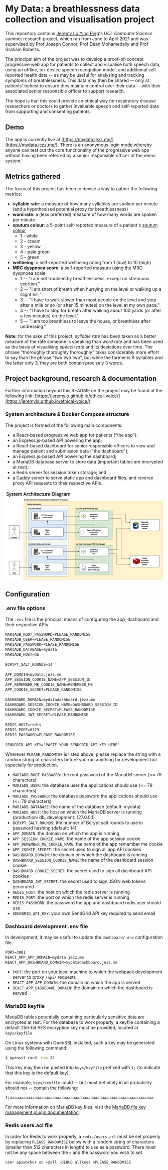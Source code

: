 # My Data: a breathlessness data collection and visualisation project

This repository contains [Jeremy Lo Ying Ping](https://jezz.me/)'s _UCL Computer Science_ summer research project, which ran from June to April 2021 and was supervised by Prof Joseph Connor, Prof Dean Mohamedally and Prof Graham Roberts.

The principal aim of the project was to develop a proof-of-concept progressive web app for patients to collect and visualise both speech data, using an offline, on-device speech recognition model, and additional self-reported health data -- as may be useful for analysing and tracking symptoms of breathlessness. This data may then be shared -- only at patients' behest to ensure they maintain control over their data -- with their associated senior responsible officer to support research.

The hope is that this could provide an ethical way for respiratory disease researchers or doctors to gather invaluable speech and self-reported data from supporting and consenting patients.

## Demo

The app is currently live at [https://mydata.jezz.me/](https://mydata.jezz.me/). There is an anonymous login mode whereby anyone can test out the core functionality of the progressive web app without having been referred by a senior responsible officer of the demo system.

## Metrics gathered

The focus of this project has been to devise a way to gather the following metrics:
- **syllable rate**: a measure of how many syllables are spoken per minute (and a hypothesised potential proxy for breathlessness)
- **word rate**: a (less preferred) measure of how many words are spoken per minute
- **sputum colour**: a 5-point self-reported measure of a patient's [sputum colour](https://www.nbt.nhs.uk/sites/default/files/attachments/COPD%20Rescue%20Pack_NBT002760.pdf)
  - 1 - white
  - 2 - cream
  - 3 - yellow
  - 4 - pale green
  - 5 - green
- **wellbeing**: a self-reported wellbeing rating from 1 (low) to 10 (high)
- **MRC dyspnoea score**: a self-reported measure using the MRC dyspnoea scale
  - 1 -- "I am not troubled by breathlessness, except on strenuous exertion."
  - 2 -- "I am short of breath when hurrying on the level or walking up a slight hill."
  - 3 -- "I have to walk slower than most people on the level and stop after a mile or so (or after 15 minutes) on the level at my own pace."
  - 4 -- "I have to stop for breath after walking about 100 yards (or after a few minutes) on the level."
  - 5 -- "I am too breathless to leave the house, or breathless after undressing."

**Note**: for the sake of this project, _syllable rate_ has been taken as a better measure of the rate someone is speaking than _word rate_ and has been used as the basis of visualising _speech rate_ and its deviations over time. The phrase "thoroughly thoroughly thoroughly" takes considerably more effort to say than the phrase "two two two", but while the former is 9 syllables and the latter only 3, they are both contain precisely 3 words.

## Project background, research & documentation

Further information beyond this README on the project may be found at the following link: [https://jeremylo.github.io/ethical-voice/](https://jeremylo.github.io/ethical-voice/)

### System architecture & Docker Compose structure

The project is formed of the following main components:
- a React-based progressive web app for patients ("the app");
- an Express.js-based API powering the app;
- a React-based dashboard for senior responsible officers to view and manage patient and submission data ("the dashboard");
- an Express.js-based API powering the dashboard;
- a MariaDB database server to store data (important tables are encrypted at rest);
- a Redis server for session token storage; and
- a Caddy server to serve static app and dashboard files, and reverse proxy API requests to their respective APIs.

![system architecture](./docs/system-architecture.png)



## Configuration

### .env file options

The `.env` file is the principal means of configuring the app, dashboard and their respective APIs.

```env
MARIADB_ROOT_PASSWORD=PLEASE_RANDOMISE
MARIADB_USER=PLEASE_RANDOMISE
MARIADB_PASSWORD=PLEASE_RANDOMISE
MARIADB_DATABASE=mydata
MARIADB_HOST=db

BCRYPT_SALT_ROUNDS=14

APP_DOMAIN=mydata.jezz.me
APP_SESSION_COOKIE_NAME=APP_SESSION_ID
APP_REMEMBER_ME_COOKIE_NAME=REMEMBER_ME
APP_COOKIE_SECRET=PLEASE_RANDOMISE

DASHBOARD_DOMAIN=mydatadashboard.jezz.me
DASHBOARD_SESSION_COOKIE_NAME=DASHBOARD_SESSION_ID
DASHBOARD_COOKIE_SECRET=PLEASE_RANDOMISE
DASHBOARD_JWT_SECRET=PLEASE_RANDOMISE

REDIS_HOST=redis
REDIS_PORT=6379
REDIS_PASSWORD=PLEASE_RANDOMISE

SENDGRID_API_KEY="PASTE_YOUR_SENDGRID_API_KEY_HERE"
```

Wherever `PLEASE_RANDOMISE` is listed above, please replace the string with a random string of characters before you run anything for development but especially for production.

- `MARIADB_ROOT_PASSWORD`: the root password of the MariaDB server (<= 79 characters)
- `MARIADB_USER`: the database user the applications should use (<= 79 characters)
- `MARIADB_PASSWORD`: the database password the applications should use (<= 79 characters)
- `MARIADB_DATABASE`: the name of the database (default: mydata)
- `MARIADB_HOST`: the host on which the MariaDB server is running (production: db, development: 127.0.0.1)
- `BCRYPT_SALT_ROUNDS`: the number of Bcrypt salt rounds to use in password hashing (default: 14)
- `APP_DOMAIN`: the domain on which the app is running
- `APP_SESSION_COOKIE_NAME`: the name of the app session cookie
- `APP_REMEMBER_ME_COOKIE_NAME`: the name of the app remember me cookie
- `APP_COOKIE_SECRET`: the secret used to sign all app API cookies
- `DASHBOARD_DOMAIN`: the domain on which the dashboard is running
- `DASHBOARD_SESSION_COOKIE_NAME`: the name of the dashboard session cookie
- `DASHBOARD_COOKIE_SECRET`: the secret used to sign all dashboard API cookies
- `DASHBOARD_JWT_SECRET`: the secret used to sign JSON web tokens generated
- `REDIS_HOST`: the host on which the redis server is running
- `REDIS_PORT`: the port on which the redis server is running
- `REDIS_PASSWORD`: the password the app and dashboard redis user should use
- `SENDGRID_API_KEY`: your own SendGrid API key required to send email


### Dashboard development .env file

In development, it may be useful to update the `dashboard/.env` configuration file.

```
PORT=3001
REACT_APP_APP_DOMAIN=mydata.jezz.me
REACT_APP_DASHBOARD_DOMAIN=mydatadashboard.jezz.me
```

- `PORT`: the port on your local machine to which the webpack development server to proxy `/api/` requests
- `REACT_APP_APP_DOMAIN`: the domain on which the app is served
- `REACT_APP_DASHBOARD_DOMAIN`: the domain on which the dashboard is served

### MariaDB keyfile

MariaDB tables potentially containing particularly sensitive data are encrypted at rest. For the database to work properly, a keyfile containing a default 256-bit AES encryption key must be provided, located at `keys/keyfile`.

On Linux systems with OpenSSL installed, such a key may be generated using the following command:
```bash
$ openssl rand -hex 32
```

This key may then be pasted into `keys/keyfile` prefixed with `1;` (to indicate that this key is the default key).

For example, `keys/keyfile` could -- but most definitely in all probability should not -- contain the following:
```
1;aaaaaaaaaaaaaaaaaaaaaaaaaaaaaaaaaaaaaaaaaaaaaaaaaaaaaaaaaaaaaaaa
```

For more information on MariaDB key files, visit the [MariaDB file key management plugin documentation](https://mariadb.com/kb/en/file-key-management-encryption-plugin/).

### Redis users.acl file

In order for Redis to work properly, a `redis/users.acl` must be set properly by replacing `PLEASE_RANDOMISE` below with a random string of characters (smaller than 512 characters in length) to use as a password. There must not be any space between the `>` and the password you wish to set.

```
user apiworker on +@all -DEBUG allkeys >PLEASE_RANDOMISE
```

